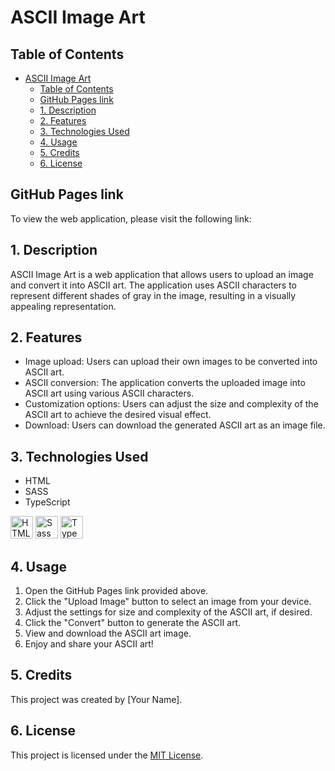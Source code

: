 # ASCII Image Art

## Table of Contents

- [ASCII Image Art](#ascii-image-art)
  - [Table of Contents](#table-of-contents)
  - [GitHub Pages link](#github-pages-link)
  - [1. Description](#1-description)
  - [2. Features](#2-features)
  - [3. Technologies Used](#3-technologies-used)
  - [4. Usage](#4-usage)
  - [5. Credits](#5-credits)
  - [6. License](#6-license)

## GitHub Pages link

To view the web application, please visit the following link:


## 1. Description

ASCII Image Art is a web application that allows users to upload an image and convert it into ASCII art. The application uses ASCII characters to represent different shades of gray in the image, resulting in a visually appealing representation.

## 2. Features

- Image upload: Users can upload their own images to be converted into ASCII art.
- ASCII conversion: The application converts the uploaded image into ASCII art using various ASCII characters.
- Customization options: Users can adjust the size and complexity of the ASCII art to achieve the desired visual effect.
- Download: Users can download the generated ASCII art as an image file.

## 3. Technologies Used

- HTML
- SASS
- TypeScript

<a href="https://developer.mozilla.org/en-US/docs/Glossary/HTML5" target="_blank" rel="noreferrer" title="HTML5"><img src="https://raw.githubusercontent.com/danielcranney/readme-generator/main/public/icons/skills/html5-colored.svg" width="36" height="36" alt="HTML5" /></a>
<a href="https://sass-lang.com/" target="_blank" rel="noreferrer" title="SASS"><img src="https://raw.githubusercontent.com/danielcranney/readme-generator/main/public/icons/skills/sass-colored.svg" width="36" height="36" alt="Sass" /></a>
<a href="https://www.typescriptlang.org/" target="_blank" rel="noreferrer" title="TypeScript"><img src="https://raw.githubusercontent.com/danielcranney/readme-generator/main/public/icons/skills/typescript-colored.svg" width="36" height="36" alt="TypeScript" /></a>

## 4. Usage

1. Open the GitHub Pages link provided above.
2. Click the "Upload Image" button to select an image from your device.
3. Adjust the settings for size and complexity of the ASCII art, if desired.
4. Click the "Convert" button to generate the ASCII art.
5. View and download the ASCII art image.
6. Enjoy and share your ASCII art!

## 5. Credits

This project was created by [Your Name].

## 6. License

This project is licensed under the [MIT License](https://opensource.org/licenses/MIT).
